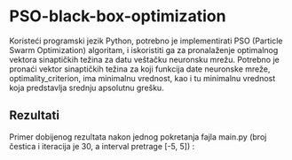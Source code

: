 # PSO-black-box-optimization

Koristeći programski jezik Python, potrebno je implementirati PSO (Particle Swarm Optimization) algoritam, i iskoristiti ga za pronalaženje optimalnog vektora sinaptičkih težina za datu veštačku neuronsku mrežu. Potrebno je pronaći vektor sinaptičkih težina za koji funkcija date neuronske mreže, optimality_criterion, ima minimalnu vrednost, kao i tu minimalnu vrednost koja predstavlja srednju apsolutnu grešku.

## Rezultati

Primer dobijenog rezultata nakon jednog pokretanja fajla main.py (broj čestica i iteracija je 30, a interval pretrage [-5, 5]) :
